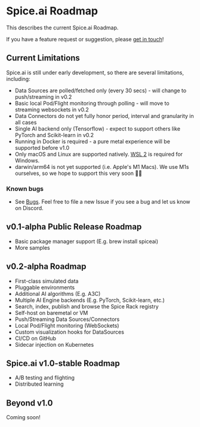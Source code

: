 # Spice.ai Roadmap

This describes the current Spice.ai Roadmap.

If you have a feature request or suggestion, please [get in touch](https://github.com/spiceai/spiceai#community)!

## Current Limitations

Spice.ai is still under early development, so there are several limitations, including:

- Data Sources are polled/fetched only (every 30 secs) - will change to push/streaming in v0.2
- Basic local Pod/Flight monitoring through polling - will move to streaming websockets in v0.2
- Data Connectors do not yet fully honor period, interval and granularity in all cases
- Single AI backend only (Tensorflow) - expect to support others like PyTorch and Scikit-learn in v0.2
- Running in Docker is required - a pure metal experience will be supported before v1.0
- Only macOS and Linux are supported natively. [WSL 2](https://docs.microsoft.com/en-us/windows/wsl/install-win10) is required for Windows.
- darwin/arm64 is not yet supported (i.e. Apple's M1 Macs). We use M1s ourselves, so we hope to support this very soon 👨‍💻

### Known bugs

- See [Bugs](https://github.com/spiceai/spiceai/labels/bug). Feel free to file a new Issue if you see a bug and let us know on Discord.

## v0.1-alpha Public Release Roadmap

- Basic package manager support (E.g. brew install spiceai)
- More samples

## v0.2-alpha Roadmap

- First-class simulated data
- Pluggable environments
- Additional AI algorithms (E.g. A3C)
- Multiple AI Engine backends (E.g. PyTorch, Scikit-learn, etc.)
- Search, index, publish and browse the Spice Rack registry
- Self-host on baremetal or VM
- Push/Streaming Data Sources/Connectors
- Local Pod/Flight monitoring (WebSockets)
- Custom visualization hooks for DataSources
- CI/CD on GitHub
- Sidecar injection on Kubernetes

## Spice.ai v1.0-stable Roadmap

- A/B testing and flighting
- Distributed learning

## Beyond v1.0

Coming soon!
